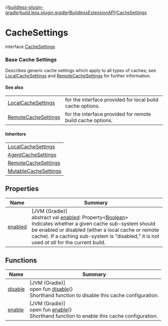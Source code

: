 //[buildless-plugin-gradle](../../../../index.md)/[build.less.plugin.gradle](../../index.md)/[BuildlessExtensionAPI](../index.md)/[CacheSettings](index.md)

# CacheSettings

interface [CacheSettings](index.md)

###  Base Cache Settings

Describes generic cache settings which apply to all types of caches; see [LocalCacheSettings](../../-local-cache-settings/index.md) and [RemoteCacheSettings](../../-remote-cache-settings/index.md) for further information.

#### See also

| | |
|---|---|
| [LocalCacheSettings](../../-local-cache-settings/index.md) | for the interface provided for local build cache options. |
| [RemoteCacheSettings](../../-remote-cache-settings/index.md) | for the interface provided for remote build cache options. |

#### Inheritors

| |
|---|
| [LocalCacheSettings](../../-local-cache-settings/index.md) |
| [AgentCacheSettings](../../-agent-cache-settings/index.md) |
| [RemoteCacheSettings](../../-remote-cache-settings/index.md) |
| [MutableCacheSettings](../../-mutable-cache-settings/index.md) |

## Properties

| Name | Summary |
|---|---|
| [enabled](enabled.md) | [JVM (Gradle)]<br>abstract val [enabled](enabled.md): Property&lt;[Boolean](https://kotlinlang.org/api/latest/jvm/stdlib/kotlin/-boolean/index.html)&gt;<br>Indicates whether a given cache sub-system should be enabled or disabled (either a local cache or remote cache). If a caching sub-system is &quot;disabled,&quot; it is not used *at all* for the current build. |

## Functions

| Name | Summary |
|---|---|
| [disable](disable.md) | [JVM (Gradle)]<br>open fun [disable](disable.md)()<br>Shorthand function to disable this cache configuration. |
| [enable](enable.md) | [JVM (Gradle)]<br>open fun [enable](enable.md)()<br>Shorthand function to enable this cache configuration. |
